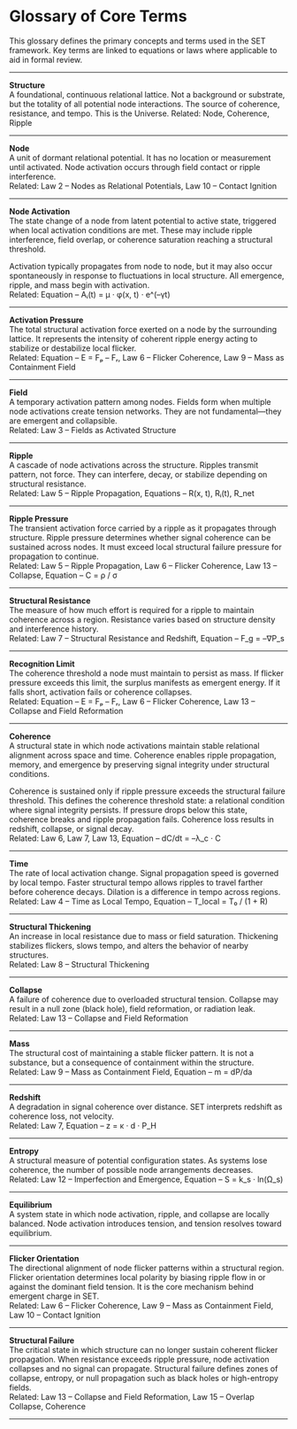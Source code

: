 # Glossary of Core Terms

This glossary defines the primary concepts and terms used in the SET framework. Key terms are linked to equations or laws where applicable to aid in formal review.

---

**Structure**  
A foundational, continuous relational lattice. Not a background or substrate, but the totality of all potential node interactions. The source of coherence, resistance, and tempo. This is the Universe.
Related: Node, Coherence, Ripple

---

**Node**  
A unit of dormant relational potential. It has no location or measurement until activated. Node activation occurs through field contact or ripple interference.  
Related: Law 2 – Nodes as Relational Potentials, Law 10 – Contact Ignition

---

**Node Activation**  
The state change of a node from latent potential to active state, triggered when local activation conditions are met. These may include ripple interference, field overlap, or coherence saturation reaching a structural threshold.

Activation typically propagates from node to node, but it may also occur spontaneously in response to fluctuations in local structure. All emergence, ripple, and mass begin with activation.  
Related: Equation – Aᵢ(t) = μ · φ(x, t) · e^(–γt)


---

**Activation Pressure**  
The total structural activation force exerted on a node by the surrounding lattice. It represents the intensity of coherent ripple energy acting to stabilize or destabilize local flicker.  
Related: Equation – E = Fₚ – Fᵣ, Law 6 – Flicker Coherence, Law 9 – Mass as Containment Field

---

**Field**  
A temporary activation pattern among nodes. Fields form when multiple node activations create tension networks. They are not fundamental—they are emergent and collapsible.  
Related: Law 3 – Fields as Activated Structure

---

**Ripple**  
A cascade of node activations across the structure. Ripples transmit pattern, not force. They can interfere, decay, or stabilize depending on structural resistance.  
Related: Law 5 – Ripple Propagation, Equations – R(x, t), Rᵢ(t), R_net

---

**Ripple Pressure**  
The transient activation force carried by a ripple as it propagates through structure. Ripple pressure determines whether signal coherence can be sustained across nodes. It must exceed local structural failure pressure for propagation to continue.  
Related: Law 5 – Ripple Propagation, Law 6 – Flicker Coherence, Law 13 – Collapse, Equation – C = ρ / σ

---

**Structural Resistance**  
The measure of how much effort is required for a ripple to maintain coherence across a region. Resistance varies based on structure density and interference history.  
Related: Law 7 – Structural Resistance and Redshift, Equation – F_g = –∇P_s

---

**Recognition Limit**  
The coherence threshold a node must maintain to persist as mass. If flicker pressure exceeds this limit, the surplus manifests as emergent energy. If it falls short, activation fails or coherence collapses.  
Related: Equation – E = Fₚ – Fᵣ, Law 6 – Flicker Coherence, Law 13 – Collapse and Field Reformation

---

**Coherence**  
A structural state in which node activations maintain stable relational alignment across space and time. Coherence enables ripple propagation, memory, and emergence by preserving signal integrity under structural conditions.

Coherence is sustained only if ripple pressure exceeds the structural failure threshold. This defines the coherence threshold state: a relational condition where signal integrity persists. If pressure drops below this state, coherence breaks and ripple propagation fails. Coherence loss results in redshift, collapse, or signal decay.  
Related: Law 6, Law 7, Law 13, Equation – dC/dt = –λ_c · C


---

**Time**  
The rate of local activation change. Signal propagation speed is governed by local tempo. Faster structural tempo allows ripples to travel farther before coherence decays. Dilation is a difference in tempo across regions.  
Related: Law 4 – Time as Local Tempo, Equation – T_local = T₀ / (1 + R)


---

**Structural Thickening**  
An increase in local resistance due to mass or field saturation. Thickening stabilizes flickers, slows tempo, and alters the behavior of nearby structures.  
Related: Law 8 – Structural Thickening

---

**Collapse**  
A failure of coherence due to overloaded structural tension. Collapse may result in a null zone (black hole), field reformation, or radiation leak.  
Related: Law 13 – Collapse and Field Reformation

---

**Mass**  
The structural cost of maintaining a stable flicker pattern. It is not a substance, but a consequence of containment within the structure.  
Related: Law 9 – Mass as Containment Field, Equation – m = dP/da

---

**Redshift**  
A degradation in signal coherence over distance. SET interprets redshift as coherence loss, not velocity.  
Related: Law 7, Equation – z = κ · d · P_H

---

**Entropy**  
A structural measure of potential configuration states. As systems lose coherence, the number of possible node arrangements decreases.  
Related: Law 12 – Imperfection and Emergence, Equation – S = k_s · ln(Ω_s)

---

**Equilibrium**  
A system state in which node activation, ripple, and collapse are locally balanced. Node activation introduces tension, and tension resolves toward equilibrium.

---

**Flicker Orientation**  
The directional alignment of node flicker patterns within a structural region. Flicker orientation determines local polarity by biasing ripple flow in or against the dominant field tension. It is the core mechanism behind emergent charge in SET.  
Related: Law 6 – Flicker Coherence, Law 9 – Mass as Containment Field, Law 10 – Contact Ignition

---

**Structural Failure**  
The critical state in which structure can no longer sustain coherent flicker propagation. When resistance exceeds ripple pressure, node activation collapses and no signal can propagate. Structural failure defines zones of collapse, entropy, or null propagation such as black holes or high-entropy fields.  
Related: Law 13 – Collapse and Field Reformation, Law 15 – Overlap Collapse, Coherence

---
